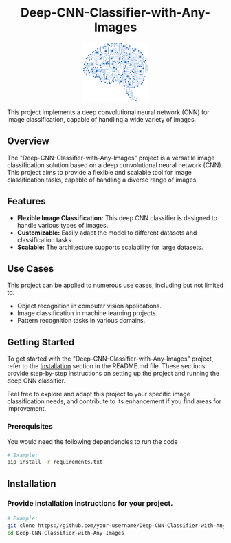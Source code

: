 <h1 align="center">Deep-CNN-Classifier-with-Any-Images</h1>

<p align="center">
  <img src="assets/dl.png" alt="Project Overview" width="150">
</p>

This project implements a deep convolutional neural network (CNN) for image classification, capable of handling a wide variety of images.

## Overview

The "Deep-CNN-Classifier-with-Any-Images" project is a versatile image classification solution based on a deep convolutional neural network (CNN). This project aims to provide a flexible and scalable tool for image classification tasks, capable of handling a diverse range of images.


## Features

- **Flexible Image Classification:** This deep CNN classifier is designed to handle various types of images.
- **Customizable:** Easily adapt the model to different datasets and classification tasks.
- **Scalable:** The architecture supports scalability for large datasets.

## Use Cases

This project can be applied to numerous use cases, including but not limited to:

- Object recognition in computer vision applications.
- Image classification in machine learning projects.
- Pattern recognition tasks in various domains.

## Getting Started

To get started with the "Deep-CNN-Classifier-with-Any-Images" project, refer to the [Installation](#installation) section in the README.md file. These sections provide step-by-step instructions on setting up the project and running the deep CNN classifier.

Feel free to explore and adapt this project to your specific image classification needs, and contribute to its enhancement if you find areas for improvement.

### Prerequisites

You would need the following dependencies to run the code

```bash
# Example:
pip install -r requirements.txt
```

## Installation

### Provide installation instructions for your project.

```bash
# Example:
git clone https://github.com/your-username/Deep-CNN-Classifier-with-Any-Images.git
cd Deep-CNN-Classifier-with-Any-Images
```